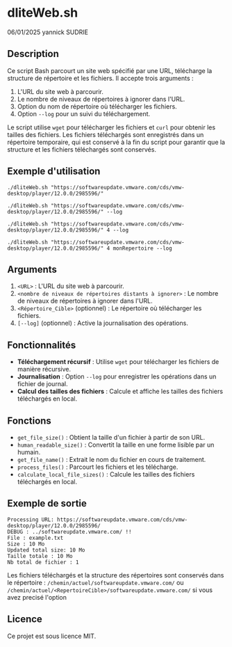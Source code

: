 # dliteWeb.sh
06/01/2025
yannick SUDRIE

## Description

Ce script Bash parcourt un site web spécifié par une URL, télécharge la structure de répertoire et les fichiers. Il accepte trois arguments :
1. L'URL du site web à parcourir.
2. Le nombre de niveaux de répertoires à ignorer dans l'URL.
3. Option du nom de répertoire où télécharger les fichiers.
4. Option `--log` pour un suivi du téléchargement.

Le script utilise `wget` pour télécharger les fichiers et `curl` pour obtenir les tailles des fichiers. Les fichiers téléchargés sont enregistrés dans un répertoire temporaire, qui est conservé à la fin du script pour garantir que la structure et les fichiers téléchargés sont conservés.

## Exemple d'utilisation

```
./dliteWeb.sh "https://softwareupdate.vmware.com/cds/vmw-desktop/player/12.0.0/2985596/"
```
```
./dliteWeb.sh "https://softwareupdate.vmware.com/cds/vmw-desktop/player/12.0.0/2985596/" --log
```
```
./dliteWeb.sh "https://softwareupdate.vmware.com/cds/vmw-desktop/player/12.0.0/2985596/" 4 --log
```
```
./dliteWeb.sh "https://softwareupdate.vmware.com/cds/vmw-desktop/player/12.0.0/2985596/" 4 monRepertoire --log
```

## Arguments

1. `<URL>` : L'URL du site web à parcourir.
2. `<nombre de niveaux de répertoires distants à ignorer>` : Le nombre de niveaux de répertoires à ignorer dans l'URL.
3. `<Répertoire_Cible>` (optionnel) : Le répertoire où télécharger les fichiers.
4. `[--log]` (optionnel) : Active la journalisation des opérations.

## Fonctionnalités

- **Téléchargement récursif** : Utilise `wget` pour télécharger les fichiers de manière récursive.
- **Journalisation** : Option `--log` pour enregistrer les opérations dans un fichier de journal.
- **Calcul des tailles des fichiers** : Calcule et affiche les tailles des fichiers téléchargés en local.

## Fonctions

- `get_file_size()` : Obtient la taille d'un fichier à partir de son URL.
- `human_readable_size()` : Convertit la taille en une forme lisible par un humain.
- `get_file_name()` : Extrait le nom du fichier en cours de traitement.
- `process_files()` : Parcourt les fichiers et les télécharge.
- `calculate_local_file_sizes()` : Calcule les tailles des fichiers téléchargés en local.

## Exemple de sortie
```
Processing URL: https://softwareupdate.vmware.com/cds/vmw-desktop/player/12.0.0/2985596/
DEBUG : ../softwareupdate.vmware.com/ !!
File : example.txt
Size : 10 Mo
Updated total size: 10 Mo
Taille totale : 10 Mo
Nb total de fichier : 1
```

Les fichiers téléchargés et la structure des répertoires sont conservés dans le répertoire : 
```/chemin/actuel/softwareupdate.vmware.com/```
ou
```/chemin/actuel/<RepertoireCible>/softwareupdate.vmware.com/``` si vous avez precisé l'option <RepertoireCible>

## Licence
Ce projet est sous licence MIT.
